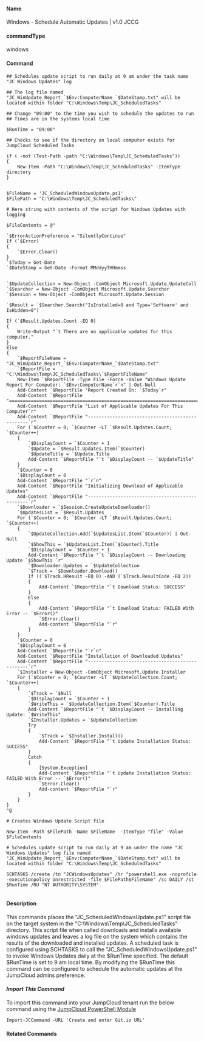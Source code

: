 #### Name

Windows - Schedule Automatic Updates  | v1.0 JCCG

#### commandType

windows

#### Command

```
## Schedules update script to run daily at 9 am under the task name "JC Windows Updates" log
 
## The log file named "JC_WinUpdate_Report_`$Env:ComputerName_`$DateStamp.txt" will be located within folder "C:\Windows\Temp\JC_ScheduledTasks"

## Change "09:00" to the time you wish to schedule the updates to run
## Times are in the systems local time

$RunTime = "09:00"

## Checks to see if the directory on local computer exists for JumpCloud Scheduled Tasks

if ( -not (Test-Path -path "C:\Windows\Temp\JC_ScheduledTasks"))
{
    New-Item -Path "C:\Windows\Temp\JC_ScheduledTasks" -ItemType directory
}


$FileName = 'JC_ScheduledWindowsUpdate.ps1'
$FilePath = "C:\Windows\Temp\JC_ScheduledTasks\"

# Here string with contents of the script for Windows Updates with logging

$FileContents = @"

`$ErrorActionPreference = "SilentlyContinue"
If (`$Error)
{
    `$Error.Clear()
}
`$Today = Get-Date
`$DateStamp = Get-Date -Format MMddyyTHHmmss


`$UpdateCollection = New-Object -ComObject Microsoft.Update.UpdateColl
`$Searcher = New-Object -ComObject Microsoft.Update.Searcher
`$Session = New-Object -ComObject Microsoft.Update.Session

`$Result = `$Searcher.Search("IsInstalled=0 and Type='Software' and IsHidden=0")

If (`$Result.Updates.Count -EQ 0)
{
    Write-Output "`t There are no applicable updates for this computer."
}
Else
{
    `$ReportFileName = "JC_WinUpdate_Report_`$Env:ComputerName_`$DateStamp.txt"
    `$ReportFile = "C:\Windows\Temp\JC_ScheduledTasks\`$ReportFileName" 
    New-Item `$ReportFile -Type File -Force -Value "Windows Update Report For Computer: `$Env:ComputerName`r`n" | Out-Null
    Add-Content `$ReportFile "Report Created On: `$Today`r"
    Add-Content `$ReportFile "==============================================================================`r`n"
    Add-Content `$ReportFile "List of Applicable Updates For This Computer`r"
    Add-Content `$ReportFile "------------------------------------------------`r"
    For (`$Counter = 0; `$Counter -LT `$Result.Updates.Count; `$Counter++)
    {
        `$DisplayCount = `$Counter + 1
        `$Update = `$Result.Updates.Item(`$Counter)
        `$UpdateTitle = `$Update.Title
        Add-Content `$ReportFile "`t `$DisplayCount -- `$UpdateTitle"
    }
    `$Counter = 0
    `$DisplayCount = 0
    Add-Content `$ReportFile "`r`n"
    Add-Content `$ReportFile "Initializing Download of Applicable Updates"
    Add-Content `$ReportFile "------------------------------------------------`r"
    `$Downloader = `$Session.CreateUpdateDownloader()
    `$UpdatesList = `$Result.Updates
    For (`$Counter = 0; `$Counter -LT `$Result.Updates.Count; `$Counter++)
    {
        `$UpdateCollection.Add(`$UpdatesList.Item(`$Counter)) | Out-Null
        `$ShowThis = `$UpdatesList.Item(`$Counter).Title
        `$DisplayCount = `$Counter + 1
        Add-Content `$ReportFile "`t `$DisplayCount -- Downloading Update `$ShowThis `r"
        `$Downloader.Updates = `$UpdateCollection
        `$Track = `$Downloader.Download()
        If ((`$Track.HResult -EQ 0) -AND (`$Track.ResultCode -EQ 2))
        {
            Add-Content `$ReportFile "`t Download Status: SUCCESS"
        }
        Else
        {
            Add-Content `$ReportFile "`t Download Status: FAILED With Error -- `$Error()"
            `$Error.Clear()
            Add-content `$ReportFile "`r"
        }	
    }
    `$Counter = 0
    `$DisplayCount = 0
    Add-Content `$ReportFile "`r`n"
    Add-Content `$ReportFile "Installation of Downloaded Updates"
    Add-Content `$ReportFile "------------------------------------------------`r"
    `$Installer = New-Object -ComObject Microsoft.Update.Installer
    For (`$Counter = 0; `$Counter -LT `$UpdateCollection.Count; `$Counter++)
    {
        `$Track = `$Null
        `$DisplayCount = `$Counter + 1
        `$WriteThis = `$UpdateCollection.Item(`$Counter).Title
        Add-Content `$ReportFile "`t `$DisplayCount -- Installing Update: `$WriteThis"
        `$Installer.Updates = `$UpdateCollection
        Try
        {
            `$Track = `$Installer.Install()
            Add-Content `$ReportFile "`t Update Installation Status: SUCCESS"
        }
        Catch
        {
            [System.Exception]
            Add-Content `$ReportFile "`t Update Installation Status: FAILED With Error -- `$Error()"
            `$Error.Clear()
            Add-content `$ReportFile "`r"
        }	
    }
}
"@ 

# Creates Windows Update Script file

New-Item -Path $FilePath -Name $FileName  -ItemType "file" -Value $FileContents

# Schedules update script to run daily at 9 am under the name "JC Windows Updates" log file named "JC_WinUpdate_Report_`$Env:ComputerName_`$DateStamp.txt" will be located within folder "C:\Windows\Temp\JC_ScheduledTasks"

SCHTASKS /create /tn "JCWindowsUpdates" /tr "powershell.exe -noprofile -executionpolicy Unrestricted -file $FilePath$FileName" /sc DAILY /st $RunTime /RU "NT AUTHORITY\SYSTEM"


```

#### Description

This commands places the "JC_ScheduledWindowsUpdate.ps1" script file on the target system in the  "C:\Windows\Temp\JC_ScheduledTasks\" directory.
This script file when called downloads and installs available windows updates and leaves a log file on the system which contains the results of the downloaded and installed updates.
A scheduled task is configured using SCHTASKS to call the "JC_ScheduledWindowsUpdate.ps1" to invoke Windows Updates daily at the $RunTime specified.
The default $RunTime is set to 9 am local time.
By modifying the $RunTime this command can be configured to schedule the automatic updates at the JumpCloud admins preference.

#### *Import This Command*

To import this command into your JumpCloud tenant run the below command using the [JumpCloud PowerShell Module](https://github.com/TheJumpCloud/support/wiki/Installing-the-JumpCloud-PowerShell-Module)

```
Import-JCCommand -URL 'Create and enter Git.io URL'
```

#### Related Commands